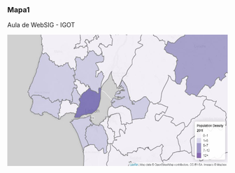 <h3>Mapa1</h3><p></p>
Aula de WebSIG - IGOT <p></p>
<img src="mapa_github.png" alt="imagem mapa1" width="" height="300">
